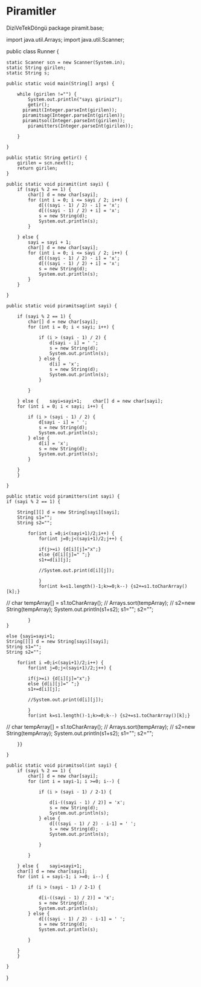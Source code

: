 # Piramitler
DiziVeTekDöngü
package piramit.base;

import java.util.Arrays;
import java.util.Scanner;

public class Runner {

	static Scanner scn = new Scanner(System.in);
	static String girilen;
	static String s;

	public static void main(String[] args) {
		
		while (girilen !="") {
			System.out.println("sayı giriniz");
			getir();
		  piramit(Integer.parseInt(girilen));
		  piramitsag(Integer.parseInt(girilen));
		  piramitsol(Integer.parseInt(girilen));
			piramitters(Integer.parseInt(girilen));
				
		}
		
	}

	public static String getir() {
		girilen = scn.next();
		return girilen;
	}

	public static void piramit(int sayi) {
		if (sayi % 2 == 1) {
			char[] d = new char[sayi];
			for (int i = 0; i <= sayi / 2; i++) {
				d[((sayi - 1) / 2) - i] = 'x';
				d[((sayi - 1) / 2) + i] = 'x';
				s = new String(d);
				System.out.println(s);
			}

		} else {
			sayi = sayi + 1;
			char[] d = new char[sayi];
			for (int i = 0; i <= sayi / 2; i++) {
				d[((sayi - 1) / 2) - i] = 'x';
				d[((sayi - 1) / 2) + i] = 'x';
				s = new String(d);
				System.out.println(s);
			}
		}

	}

	public static void piramitsag(int sayi) {
		
		if (sayi % 2 == 1) {
			char[] d = new char[sayi];
			for (int i = 0; i < sayi; i++) {

				if (i > (sayi - 1) / 2) {
					d[sayi - i] = ' ';
					s = new String(d);
					System.out.println(s);
				} else {
					d[i] = 'x';
					s = new String(d);
					System.out.println(s);
				}

			}

		} else {	sayi=sayi+1;	char[] d = new char[sayi];
		for (int i = 0; i < sayi; i++) {

			if (i > (sayi - 1) / 2) {
				d[sayi - i] = ' ';
				s = new String(d);
				System.out.println(s);
			} else {
				d[i] = 'x';
				s = new String(d);
				System.out.println(s);
			}

		}
		}

	}
	
	public static void piramitters(int sayi) {
	if (sayi % 2 == 1) {

		String[][] d = new String[sayi][sayi];
		String s1="";
		String s2="";
		
			for(int i =0;i<(sayi+1)/2;i++) {
				for(int j=0;j<(sayi+1)/2;j++) {
					
				if(j>=i) {d[i][j]="x";}
				else {d[i][j]=" ";}
				s1+=d[i][j];
				
				//System.out.print(d[i][j]);
				
				}
				for(int k=s1.length()-1;k>=0;k--) {s2+=s1.toCharArray()[k];}
//				char tempArray[] = s1.toCharArray();
//				Arrays.sort(tempArray);
//				s2=new String(tempArray);
				System.out.println(s1+s2);
				s1="";
				s2="";
			
			
			}
	} 

	else {sayi=sayi+1;		
	String[][] d = new String[sayi][sayi];
	String s1="";
	String s2="";
	
		for(int i =0;i<(sayi+1)/2;i++) {
			for(int j=0;j<(sayi+1)/2;j++) {
				
			if(j>=i) {d[i][j]="x";}
			else {d[i][j]=" ";}
			s1+=d[i][j];
			
			//System.out.print(d[i][j]);
			
			}
			for(int k=s1.length()-1;k>=0;k--) {s2+=s1.toCharArray()[k];}
//			char tempArray[] = s1.toCharArray();
//			Arrays.sort(tempArray);
//			s2=new String(tempArray);
			System.out.println(s1+s2);
			s1="";
			s2="";
		
		
		}}
		
	}
	
	public static void piramitsol(int sayi) {
		if (sayi % 2 == 1) {
			char[] d = new char[sayi];
			for (int i = sayi-1; i >=0; i--) {

				if (i > (sayi - 1) / 2-1) {

					d[i-((sayi - 1) / 2)] = 'x';
					s = new String(d);
					System.out.println(s);
				} else {
					d[((sayi - 1) / 2) - i-1] = ' ';
					s = new String(d);
					System.out.println(s);
					
				}

			}

		} else {	sayi=sayi+1;	
		char[] d = new char[sayi];
		for (int i = sayi-1; i >=0; i--) {

			if (i > (sayi - 1) / 2-1) {

				d[i-((sayi - 1) / 2)] = 'x';
				s = new String(d);
				System.out.println(s);
			} else {
				d[((sayi - 1) / 2) - i-1] = ' ';
				s = new String(d);
				System.out.println(s);
				
			}

		}
		}

	}
}

